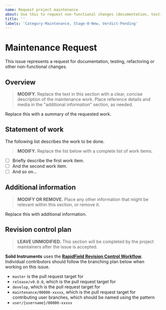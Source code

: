 ```yaml
---
name: Request project maintenance
about: Use this to request non-functional changes (documentation, testing, refactoring, etc).
title: ''
labels: 'Category-Maintenance, Stage-0-New, Verdict-Pending'
---
```


# Maintenance Request

This issue represents a request for documentation, testing, refactoring or other non-functional changes.

## Overview

> **MODIFY.** Replace the text in this section with a clear, concise description of the maintenance work. Place reference details and media in the "additional information" section, as needed.

Replace this with a summary of the requested work.

## Statement of work

The following list describes the work to be done.

> **MODIFY.** Replace the list below with a complete list of work items.

- [ ] Briefly describe the first work item.
- [ ] And the second work item.
- [ ] And so on...

## Additional information

> **MODIFY OR REMOVE.** Place any other information that might be relevant within this section, or remove it.

Replace this with additional information.

## Revision control plan

> **LEAVE UNMODIFIED.** This section will be completed by the project maintainers after the issue is accepted.

**Solid Instruments** uses the [**RapidField Revision Control Workflow**](https://github.com/RapidField/solid-instruments/blob/master/CONTRIBUTING.md#revision-control-strategy). Individual contributors should follow the branching plan below when working on this issue.

- `master` is the pull request target for
- `release/v0.0.0`, which is the pull request target for
- `develop`, which is the pull request target for
- `maintenance/00000-xxxxx`, which is the pull request target for contributing user branches, which should be named using the pattern
- `user/{username}/00000-xxxxx`